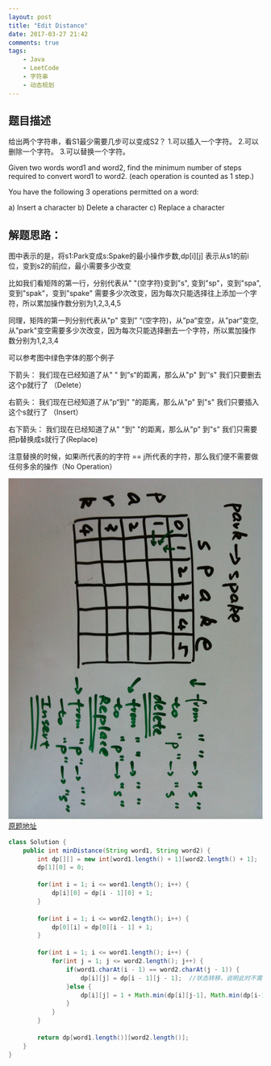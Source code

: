```yaml
---
layout: post
title: "Edit Distance"
date: 2017-03-27 21:42
comments: true
tags: 
	- Java 
	- LeetCode 
	- 字符串 
	- 动态规划 
---
```


题目描述
------------------

给出两个字符串，看S1最少需要几步可以变成S2？
1.可以插入一个字符。
2.可以删除一个字符。
3.可以替换一个字符。
<!-- more -->

Given two words word1 and word2, find the minimum number of steps required to convert word1 to word2. (each operation is counted as 1 step.)

You have the following 3 operations permitted on a word:

a) Insert a character
b) Delete a character
c) Replace a character


解题思路：
------------

图中表示的是，将s1:Park变成s:Spake的最小操作步数,dp[i][j] 表示从s1的前i位，变到s2的前j位，最小需要多少改变

比如我们看矩阵的第一行，分别代表从" "(空字符)变到"s", 变到"sp"，变到"spa",变到"spak"，变到"spake" 需要多少次改变，因为每次只能选择往上添加一个字符，所以累加操作数分别为1,2,3,4,5

同理，矩阵的第一列分别代表从"p" 变到” “(空字符)，从”pa“变空，从”par“变空,从"park"变空需要多少次改变，因为每次只能选择删去一个字符，所以累加操作数分别为1,2,3,4

可以参考图中绿色字体的那个例子

下箭头： 我们现在已经知道了从" " 到”s“的距离，那么从"p" 到''s" 我们只要删去这个p就行了 （Delete）

右箭头： 我们现在已经知道了从”p“到" "的距离，那么从"p" 到"s" 我们只要插入这个s就行了 （Insert）

右下箭头： 我们现在已经知道了从" "到" "的距离，那么从"p" 到"s" 我们只需要把p替换成s就行了(Replace)

注意替换的时候，如果i所代表的的字符 == j所代表的字符，那么我们便不需要做任何多余的操作（No Operation）

![](/imgs/leetcode-72-Edit-Distance/1.jpg)
[原题地址](https://leetcode.com/problems/edit-distance/)
```java
class Solution {
    public int minDistance(String word1, String word2) {
        int dp[][] = new int[word1.length() + 1][word2.length() + 1];
        dp[1][0] = 0;

        for(int i = 1; i <= word1.length(); i++) {
            dp[i][0] = dp[i - 1][0] + 1;
        }

        for(int i = 1; i <= word2.length(); i++) {
            dp[0][i] = dp[0][i - 1] + 1;
        }

        for(int i = 1; i <= word1.length(); i++) {
            for(int j = 1; j <= word2.length(); j++) {
                if(word1.charAt(i - 1) == word2.charAt(j - 1)) {
                    dp[i][j] = dp[i - 1][j - 1];  //状态转移，说明此时不需要任何操作
                }else {
                    dp[i][j] = 1 + Math.min(dp[i][j-1], Math.min(dp[i-1][j], dp[i-1][j-1]));
                }
            }
        }

        return dp[word1.length()][word2.length()];
    }
}
```
